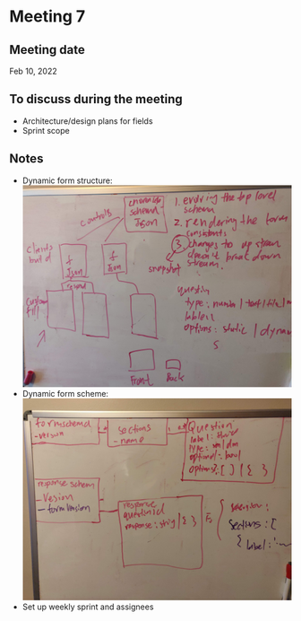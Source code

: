# Meeting 7

## Meeting date

Feb 10, 2022

## To discuss during the meeting

- Architecture/design plans for fields
- Sprint scope

## Notes

- Dynamic form structure:
  ![](images/dynamic_forms_structure.jpg)
- Dynamic form scheme:
  ![](images/dynamic_form_schema.jpg)
- Set up weekly sprint and assignees
 